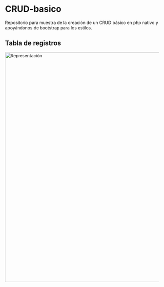# CRUD-basico
Repositorio para muestra de la creación de un CRUD  básico en php  nativo y apoyándonos de bootstrap  para los estilos.

<p align="center">
    <h2>Tabla de registros</h2>
    <img src="https://i.postimg.cc/XNKjXFvM/Captura-de-pantalla-34.png" width="750" alt="Representación" >
</p>
